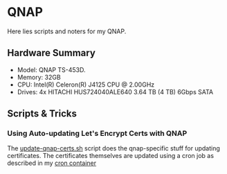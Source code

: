 # QNAP

Here lies scripts and noters for my QNAP.

## Hardware Summary

- Model: QNAP TS-453D.
- Memory: 32GB
- CPU: Intel(R) Celeron(R) J4125 CPU @ 2.00GHz
- Drives: 4x HITACHI HUS724040ALE640 3.64 TB (4 TB) 6Gbps SATA

## Scripts & Tricks

### Using Auto-updating Let's Encrypt Certs with QNAP

The [update-qnap-certs.sh](update-qnap-certs.sh) script does the qnap-specific stuff for updating certificates. The certificates themselves are updated using a cron job as described in my [cron container](/containers/cron/README.md)
